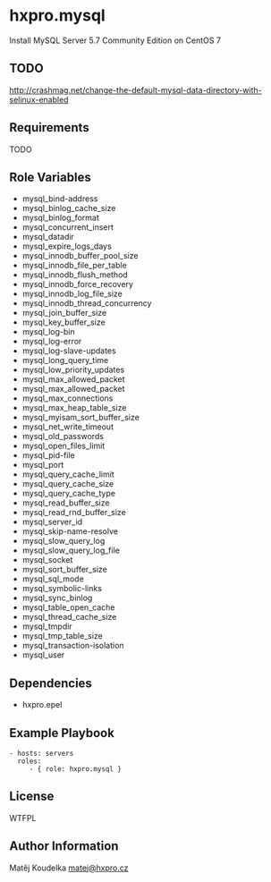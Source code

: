 hxpro.mysql
===========

Install MySQL Server 5.7 Community Edition on CentOS 7

TODO
----
http://crashmag.net/change-the-default-mysql-data-directory-with-selinux-enabled

Requirements
------------

TODO

Role Variables
--------------
  - mysql_bind-address
  - mysql_binlog_cache_size
  - mysql_binlog_format
  - mysql_concurrent_insert
  - mysql_datadir
  - mysql_expire_logs_days
  - mysql_innodb_buffer_pool_size
  - mysql_innodb_file_per_table
  - mysql_innodb_flush_method
  - mysql_innodb_force_recovery
  - mysql_innodb_log_file_size
  - mysql_innodb_thread_concurrency
  - mysql_join_buffer_size
  - mysql_key_buffer_size
  - mysql_log-bin
  - mysql_log-error
  - mysql_log-slave-updates
  - mysql_long_query_time
  - mysql_low_priority_updates
  - mysql_max_allowed_packet
  - mysql_max_allowed_packet
  - mysql_max_connections
  - mysql_max_heap_table_size
  - mysql_myisam_sort_buffer_size
  - mysql_net_write_timeout
  - mysql_old_passwords
  - mysql_open_files_limit
  - mysql_pid-file
  - mysql_port
  - mysql_query_cache_limit
  - mysql_query_cache_size
  - mysql_query_cache_type
  - mysql_read_buffer_size
  - mysql_read_rnd_buffer_size
  - mysql_server_id
  - mysql_skip-name-resolve
  - mysql_slow_query_log
  - mysql_slow_query_log_file
  - mysql_socket
  - mysql_sort_buffer_size
  - mysql_sql_mode
  - mysql_symbolic-links
  - mysql_sync_binlog
  - mysql_table_open_cache
  - mysql_thread_cache_size
  - mysql_tmpdir
  - mysql_tmp_table_size
  - mysql_transaction-isolation
  - mysql_user

Dependencies
------------

 - hxpro.epel

Example Playbook
----------------

    - hosts: servers
      roles:
         - { role: hxpro.mysql }

License
-------

WTFPL

Author Information
------------------

Matěj Koudelka <matej@hxpro.cz>
